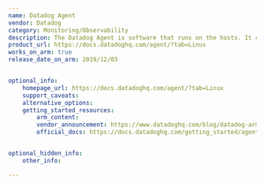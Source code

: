 ```yaml
---
name: Datadog Agent
vendor: Datadog
category: Monitoring/Observability
description: The Datadog Agent is software that runs on the hosts. It collects events and metrics from hosts and sends them to Datadog, where the monitoring and performance data can be analyzed.
product_url: https://docs.datadoghq.com/agent/?tab=Linux
works_on_arm: true
release_date_on_arm: 2019/12/03


optional_info:
    homepage_url: https://docs.datadoghq.com/agent/?tab=Linux
    support_caveats:
    alternative_options:
    getting_started_resources:
        arm_content: 
        vendor_announcement: https://www.datadoghq.com/blog/datadog-arm-agent/
        official_docs: https://docs.datadoghq.com/getting_started/agent/


optional_hidden_info:
    other_info: 

---
```


